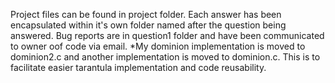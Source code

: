 Project files can be found in project folder. Each answer has been encapsulated within it's own folder named after the question being answered. Bug reports are in question1 folder and have been communicated to owner oof code via email.
*My dominion implementation is moved to dominion2.c and another implementation is moved to dominion.c. This is to facilitate easier tarantula implementation and code reusability.